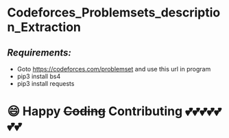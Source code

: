 # Codeforces_Problemsets_description_Extraction

## ***Requirements:***
   -  Goto https://codeforces.com/problemset and use this url in program
   -  pip3 install bs4
   -  pip3 install requests
      
      
 # :smile: Happy ~~Coding~~ Contributing :two_hearts::two_hearts::two_hearts::two_hearts::two_hearts::two_hearts::two_hearts:
